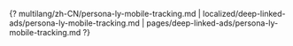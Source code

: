 {? multilang/zh-CN/persona-ly-mobile-tracking.md | localized/deep-linked-ads/persona-ly-mobile-tracking.md | pages/deep-linked-ads/persona-ly-mobile-tracking.md ?}
